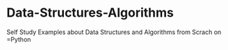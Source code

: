 # Data-Structures-Algorithms
Self Study Examples about Data Structures and Algorithms from Scrach on =Python
